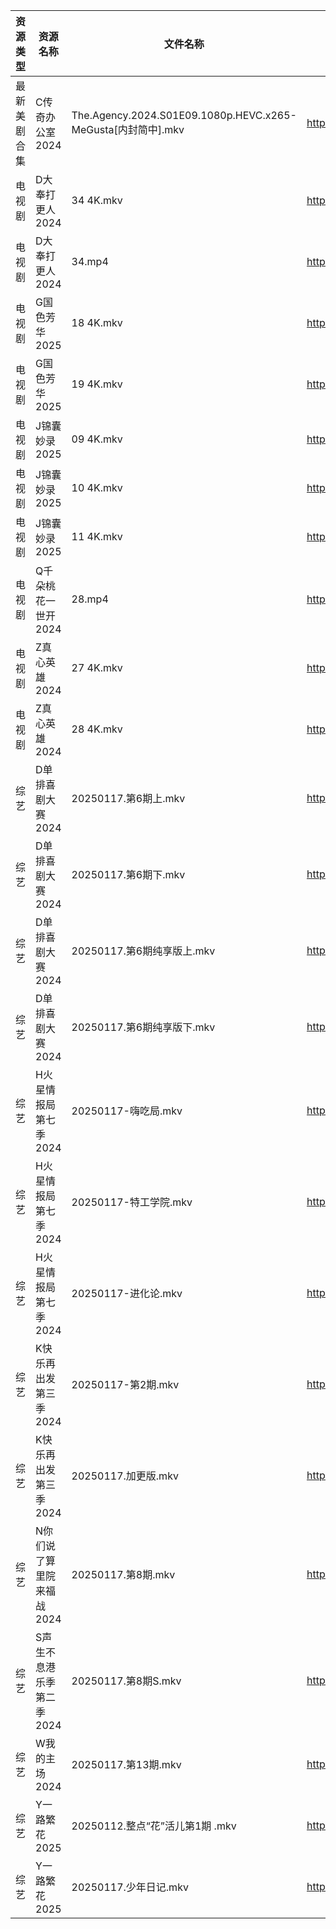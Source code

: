 | 资源类型   | 资源名称            | 文件名称                                                     | 分享链接                                 | 更新时间                |
| ------ | --------------- | -------------------------------------------------------- | ------------------------------------ | ------------------- |
| 最新美剧合集 | C传奇办公室2024      | The.Agency.2024.S01E09.1080p.HEVC.x265-MeGusta[内封简中].mkv | https://www.alipan.com/s/2ZNUwdMtSf2 | 2025-01-17 18:05:13 |
| 电视剧    | D大奉打更人2024      | 34 4K.mkv                                                | https://www.alipan.com/s/d8jTtnj72sf | 2025-01-17 08:05:19 |
| 电视剧    | D大奉打更人2024      | 34.mp4                                                   | https://www.alipan.com/s/d8jTtnj72sf | 2025-01-17 08:05:19 |
| 电视剧    | G国色芳华2025       | 18 4K.mkv                                                | https://www.alipan.com/s/ft4yvpVYK2h | 2025-01-17 00:05:19 |
| 电视剧    | G国色芳华2025       | 19 4K.mkv                                                | https://www.alipan.com/s/ft4yvpVYK2h | 2025-01-17 00:05:19 |
| 电视剧    | J锦囊妙录2025       | 09 4K.mkv                                                | https://www.alipan.com/s/YnR7gGLTaD7 | 2025-01-17 00:05:49 |
| 电视剧    | J锦囊妙录2025       | 10 4K.mkv                                                | https://www.alipan.com/s/YnR7gGLTaD7 | 2025-01-17 00:05:49 |
| 电视剧    | J锦囊妙录2025       | 11 4K.mkv                                                | https://www.alipan.com/s/YnR7gGLTaD7 | 2025-01-17 00:05:48 |
| 电视剧    | Q千朵桃花一世开2024    | 28.mp4                                                   | https://www.alipan.com/s/SUpxmigBTJm | 2025-01-17 14:06:17 |
| 电视剧    | Z真心英雄2024       | 27 4K.mkv                                                | https://www.alipan.com/s/61tm3QoSWKK | 2025-01-17 00:06:30 |
| 电视剧    | Z真心英雄2024       | 28 4K.mkv                                                | https://www.alipan.com/s/61tm3QoSWKK | 2025-01-17 00:06:30 |
| 综艺     | D单排喜剧大赛2024     | 20250117.第6期上.mkv                                        | https://www.alipan.com/s/boHq4T3sfyV | 2025-01-17 14:07:09 |
| 综艺     | D单排喜剧大赛2024     | 20250117.第6期下.mkv                                        | https://www.alipan.com/s/boHq4T3sfyV | 2025-01-17 13:06:48 |
| 综艺     | D单排喜剧大赛2024     | 20250117.第6期纯享版上.mkv                                     | https://www.alipan.com/s/boHq4T3sfyV | 2025-01-17 13:06:48 |
| 综艺     | D单排喜剧大赛2024     | 20250117.第6期纯享版下.mkv                                     | https://www.alipan.com/s/boHq4T3sfyV | 2025-01-17 13:06:47 |
| 综艺     | H火星情报局第七季2024   | 20250117-嗨吃局.mkv                                         | https://www.alipan.com/s/Jz34w9QBhnQ | 2025-01-17 13:07:00 |
| 综艺     | H火星情报局第七季2024   | 20250117-特工学院.mkv                                        | https://www.alipan.com/s/Jz34w9QBhnQ | 2025-01-17 13:07:00 |
| 综艺     | H火星情报局第七季2024   | 20250117-进化论.mkv                                         | https://www.alipan.com/s/Jz34w9QBhnQ | 2025-01-17 13:07:00 |
| 综艺     | K快乐再出发第三季2024   | 20250117-第2期.mkv                                         | https://www.alipan.com/s/YW8bohEggWd | 2025-01-17 13:07:11 |
| 综艺     | K快乐再出发第三季2024   | 20250117.加更版.mkv                                         | https://www.alipan.com/s/YW8bohEggWd | 2025-01-17 13:07:11 |
| 综艺     | N你们说了算里院来福战2024 | 20250117.第8期.mkv                                         | https://www.alipan.com/s/HEA41h6YDzF | 2025-01-17 14:07:48 |
| 综艺     | S声生不息港乐季第二季2024 | 20250117.第8期S.mkv                                        | https://www.alipan.com/s/UNcuH6NR3w3 | 2025-01-17 14:08:08 |
| 综艺     | W我的主场2024       | 20250117.第13期.mkv                                        | https://www.alipan.com/s/KLxaNppeykr | 2025-01-17 14:08:32 |
| 综艺     | Y一路繁花2025       | 20250112.整点“花”活儿第1期 .mkv                                 | https://www.alipan.com/s/m37fHRCtfZS | 2025-01-17 13:08:26 |
| 综艺     | Y一路繁花2025       | 20250117.少年日记.mkv                                        | https://www.alipan.com/s/m37fHRCtfZS | 2025-01-17 13:08:26 |
